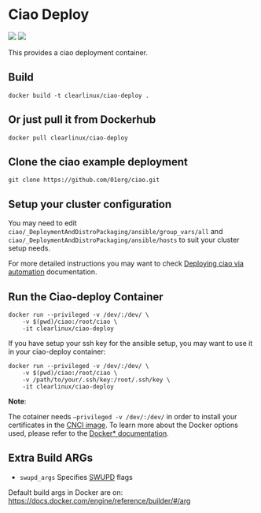 Ciao Deploy
==========
[![](https://images.microbadger.com/badges/image/clearlinux/ciao-deploy.svg)](http://microbadger.com/images/clearlinux/ciao-deploy "Get your own image badge on microbadger.com")
[![](https://images.microbadger.com/badges/version/clearlinux/ciao-deploy.svg)](http://microbadger.com/images/clearlinux/ciao-deploy "Get your own version badge on microbadger.com")

This provides a ciao deployment container.

Build
-----
```
docker build -t clearlinux/ciao-deploy .
```

Or just pull it from Dockerhub
------------------------------
```
docker pull clearlinux/ciao-deploy
```

Clone the ciao example deployment
---------------------------------
```
git clone https://github.com/01org/ciao.git
```

Setup your cluster configuration
--------------------------------
You may need to edit `ciao/_DeploymentAndDistroPackaging/ansible/group_vars/all`
and `ciao/_DeploymentAndDistroPackaging/ansible/hosts` to suit your cluster
setup needs.

For more detailed instructions you may want to check
[Deploying ciao via automation](https://clearlinux.org/documentation/ciao-deploy.html)
documentation.

Run the Ciao-deploy Container
----------------------------
```
docker run --privileged -v /dev/:/dev/ \
    -v $(pwd)/ciao:/root/ciao \
    -it clearlinux/ciao-deploy

```

If you have setup your ssh key for the ansible setup, you may want to use it
in your ciao-deploy container:

```
docker run --privileged -v /dev/:/dev/ \
    -v $(pwd)/ciao:/root/ciao \
    -v /path/to/your/.ssh/key:/root/.ssh/key \
    -it clearlinux/ciao-deploy
```

**Note**:

The cotainer needs `–privileged -v /dev/:/dev/` in order to install
your certificates in the
[CNCI image](https://github.com/01org/ciao/tree/master/networking/ciao-cnci-agent#cnci-agent).
To learn more about the Docker options used, please refer to the
[Docker* documentation](https://docs.docker.com/engine/reference/commandline/run/).

Extra Build ARGs
----------------
- ``swupd_args`` Specifies [SWUPD](https://clearlinux.org/documentation/swupdate_how_to_run_the_updater.html) flags

Default build args in Docker are on: https://docs.docker.com/engine/reference/builder/#/arg
